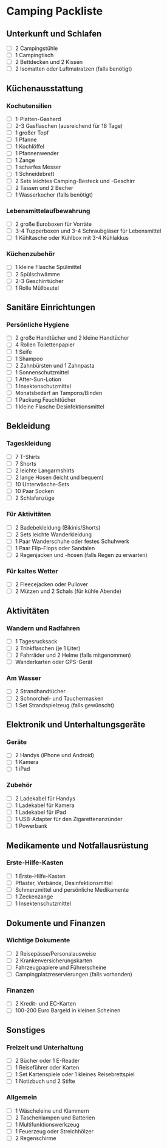 # Camping Packliste

## Unterkunft und Schlafen
- [ ] 2 Campingstühle
- [ ] 1 Campingtisch
- [ ] 2 Bettdecken und 2 Kissen
- [ ] 2 Isomatten oder Luftmatratzen (falls benötigt)

## Küchenausstattung

### Kochutensilien
- [ ] 1-Platten-Gasherd
- [ ] 2-3 Gasflaschen (ausreichend für 18 Tage)
- [ ] 1 großer Topf
- [ ] 1 Pfanne
- [ ] 1 Kochlöffel
- [ ] 1 Pfannenwender
- [ ] 1 Zange
- [ ] 1 scharfes Messer
- [ ] 1 Schneidebrett
- [ ] 2 Sets leichtes Camping-Besteck und -Geschirr
- [ ] 2 Tassen und 2 Becher
- [ ] 1 Wasserkocher (falls benötigt)

### Lebensmittelaufbewahrung
- [ ] 2 große Euroboxen für Vorräte
- [ ] 3-4 Tupperboxen und 3-4 Schraubgläser für Lebensmittel
- [ ] 1 Kühltasche oder Kühlbox mit 3-4 Kühlakkus

### Küchenzubehör
- [ ] 1 kleine Flasche Spülmittel
- [ ] 2 Spülschwämme
- [ ] 2-3 Geschirrtücher
- [ ] 1 Rolle Müllbeutel

## Sanitäre Einrichtungen

### Persönliche Hygiene
- [ ] 2 große Handtücher und 2 kleine Handtücher
- [ ] 4 Rollen Toilettenpapier
- [ ] 1 Seife
- [ ] 1 Shampoo
- [ ] 2 Zahnbürsten und 1 Zahnpasta
- [ ] 1 Sonnenschutzmittel
- [ ] 1 After-Sun-Lotion
- [ ] 1 Insektenschutzmittel
- [ ] Monatsbedarf an Tampons/Binden
- [ ] 1 Packung Feuchttücher
- [ ] 1 kleine Flasche Desinfektionsmittel

## Bekleidung

### Tageskleidung
- [ ] 7 T-Shirts
- [ ] 7 Shorts
- [ ] 2 leichte Langarmshirts
- [ ] 2 lange Hosen (leicht und bequem)
- [ ] 10 Unterwäsche-Sets
- [ ] 10 Paar Socken
- [ ] 2 Schlafanzüge

### Für Aktivitäten
- [ ] 2 Badebekleidung (Bikinis/Shorts)
- [ ] 2 Sets leichte Wanderkleidung
- [ ] 1 Paar Wanderschuhe oder festes Schuhwerk
- [ ] 1 Paar Flip-Flops oder Sandalen
- [ ] 2 Regenjacken und -hosen (falls Regen zu erwarten)

### Für kaltes Wetter
- [ ] 2 Fleecejacken oder Pullover
- [ ] 2 Mützen und 2 Schals (für kühle Abende)

## Aktivitäten

### Wandern und Radfahren
- [ ] 1 Tagesrucksack
- [ ] 2 Trinkflaschen (je 1 Liter)
- [ ] 2 Fahrräder und 2 Helme (falls mitgenommen)
- [ ] Wanderkarten oder GPS-Gerät

### Am Wasser
- [ ] 2 Strandhandtücher
- [ ] 2 Schnorchel- und Tauchermasken
- [ ] 1 Set Strandspielzeug (falls gewünscht)

## Elektronik und Unterhaltungsgeräte

### Geräte
- [ ] 2 Handys (iPhone und Android)
- [ ] 1 Kamera
- [ ] 1 iPad

### Zubehör
- [ ] 2 Ladekabel für Handys
- [ ] 1 Ladekabel für Kamera
- [ ] 1 Ladekabel für iPad
- [ ] 1 USB-Adapter für den Zigarettenanzünder
- [ ] 1 Powerbank

## Medikamente und Notfallausrüstung

### Erste-Hilfe-Kasten
- [ ] 1 Erste-Hilfe-Kasten
- [ ] Pflaster, Verbände, Desinfektionsmittel
- [ ] Schmerzmittel und persönliche Medikamente
- [ ] 1 Zeckenzange
- [ ] 1 Insektenschutzmittel

## Dokumente und Finanzen

### Wichtige Dokumente
- [ ] 2 Reisepässe/Personalausweise
- [ ] 2 Krankenversicherungskarten
- [ ] Fahrzeugpapiere und Führerscheine
- [ ] Campingplatzreservierungen (falls vorhanden)

### Finanzen
- [ ] 2 Kredit- und EC-Karten
- [ ] 100-200 Euro Bargeld in kleinen Scheinen

## Sonstiges

### Freizeit und Unterhaltung
- [ ] 2 Bücher oder 1 E-Reader
- [ ] 1 Reiseführer oder Karten
- [ ] 1 Set Kartenspiele oder 1 kleines Reisebrettspiel
- [ ] 1 Notizbuch und 2 Stifte

### Allgemein
- [ ] 1 Wäscheleine und Klammern
- [ ] 2 Taschenlampen und Batterien
- [ ] 1 Multifunktionswerkzeug
- [ ] 1 Feuerzeug oder Streichhölzer
- [ ] 2 Regenschirme
